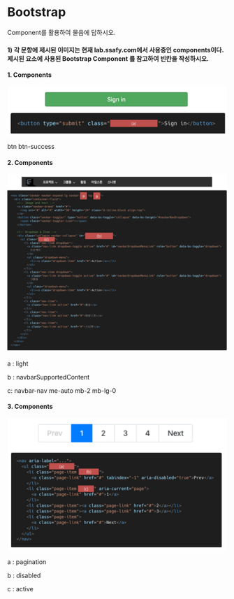 #  Bootstrap

Component를 활용하여 물음에 답하시오. 

#### 1) 각 문항에 제시된 이미지는 현재 lab.ssafy.com에서 사용중인 components이다. 제시된 요소에 사용된 Bootstrap Component 를 참고하여 빈칸을 작성하시오.

#### 1. Components

![image-20220207173411182](homework.assets/image-20220207173411182.png)

btn btn-success



#### 2. Components

![image-20220207173543813](homework.assets/image-20220207173543813.png)

a : light

b :  navbarSupportedContent

c: navbar-nav me-auto mb-2 mb-lg-0



#### 3. Components

![image-20220207173559263](homework.assets/image-20220207173559263.png)



a : pagination

b : disabled

c : active

